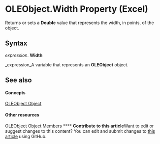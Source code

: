
# OLEObject.Width Property (Excel)

Returns or sets a  **Double** value that represents the width, in points, of the object.


## Syntax

 _expression_. **Width**

 _expression_A variable that represents an  **OLEObject** object.


## See also


#### Concepts


 [OLEObject Object](bc3ef12d-1531-6c21-71ab-3df6bb851f3b.md)
#### Other resources


 [OLEObject Object Members](fcee0a0a-a270-9f03-37f6-eb5989797bba.md)
****   **Contribute to this article**Want to edit or suggest changes to this content? You can edit and submit changes to  [this article](https://github.com/jhershey00/VBA_Excel_Test/OpenXMLCon/articles/d025e7f6-0364-3314-7717-83126613a2fb.md) using GitHub.

